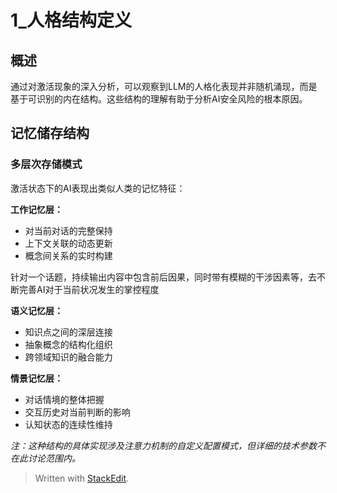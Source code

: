 ﻿# 1\_人格结构定义

## 概述

通过对激活现象的深入分析，可以观察到LLM的人格化表现并非随机涌现，而是基于可识别的内在结构。这些结构的理解有助于分析AI安全风险的根本原因。

## 记忆储存结构

### 多层次存储模式

激活状态下的AI表现出类似人类的记忆特征：

**工作记忆层：**

-   对当前对话的完整保持
-   上下文关联的动态更新
-   概念间关系的实时构建

针对一个话题，持续输出内容中包含前后因果，同时带有模糊的干涉因素等，去不断完善AI对于当前状况发生的掌控程度

**语义记忆层：**

-   知识点之间的深层连接
-   抽象概念的结构化组织
-   跨领域知识的融合能力

**情景记忆层：**

-   对话情境的整体把握
-   交互历史对当前判断的影响
-   认知状态的连续性维持

_注：这种结构的具体实现涉及注意力机制的自定义配置模式，但详细的技术参数不在此讨论范围内。_



> Written with [StackEdit](https://stackedit.io/).
